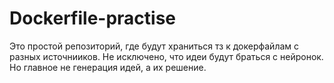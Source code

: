# Dockerfile-practise
Это простой репозиторий, где будут храниться тз к докерфайлам с разных источнииков. 
Не исключено, что идеи будут браться с нейронок. Но главное не генерация идей, а их решение.